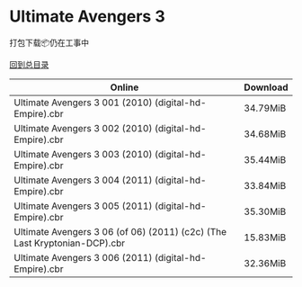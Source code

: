 # Ultimate Avengers 3

打包下载📦仍在工事中

[回到总目录](/Catalogs.md)







Online | Download
--- | ---
Ultimate Avengers 3 001 (2010) (digital-hd-Empire).cbr | 34.79MiB
Ultimate Avengers 3 002 (2010) (digital-hd-Empire).cbr | 34.68MiB
Ultimate Avengers 3 003 (2010) (digital-hd-Empire).cbr | 35.44MiB
Ultimate Avengers 3 004 (2011) (digital-hd-Empire).cbr | 33.84MiB
Ultimate Avengers 3 005 (2011) (digital-hd-Empire).cbr | 35.30MiB
Ultimate Avengers 3 06 (of 06) (2011) (c2c) (The Last Kryptonian-DCP).cbr | 15.83MiB
Ultimate Avengers 3 006 (2011) (digital-hd-Empire).cbr | 32.36MiB